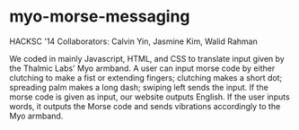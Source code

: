 myo-morse-messaging
===================

HACKSC '14
Collaborators: Calvin Yin, Jasmine Kim, Walid Rahman

We coded in mainly Javascript, HTML, and CSS to translate input given by the Thalmic Labs' Myo armband. A user can input morse code by either clutching to make a fist or extending fingers; clutching makes a short dot; spreading palm makes a long dash; swiping left sends the input. If the morse code is given as input, our website outputs English. If the user inputs words, it outputs the Morse code and sends vibrations accordingly to the Myo armband.


